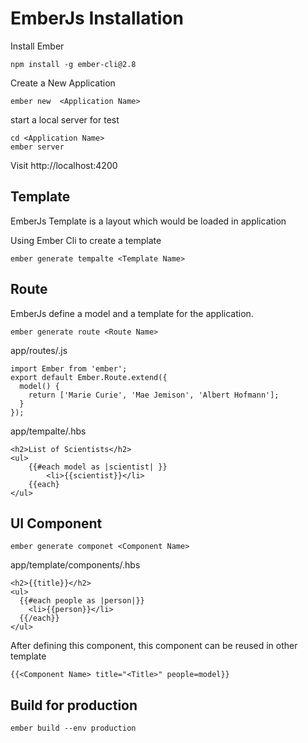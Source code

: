 
# EmberJs Installation

Install Ember
```
npm install -g ember-cli@2.8
```

Create a New Application
```
ember new  <Application Name>
```

start a local server for test
```
cd <Application Name>
ember server
```
Visit http://localhost:4200


## Template

EmberJs Template is a layout which would be loaded in application 

Using Ember Cli to create a template
```
ember generate tempalte <Template Name>
```

## Route 
EmberJs define a model and a template for the application.

```
ember generate route <Route Name>
```

app/routes/<Route Name>.js
```
import Ember from 'ember';
export default Ember.Route.extend({
  model() {
    return ['Marie Curie', 'Mae Jemison', 'Albert Hofmann'];
  }
});
```

app/tempalte/<Roulte Name>.hbs
```
<h2>List of Scientists</h2>
<ul>
    {{#each model as |scientist| }}
        <li>{{scientist}}</li>
    {{each}
</ul>
```

## UI Component
```
ember generate componet <Component Name>
```

app/template/components/<Componennt Name>.hbs
```
<h2>{{title}}</h2>
<ul>
  {{#each people as |person|}}
    <li>{{person}}</li>
  {{/each}}
</ul>
```

After defining this component, this component can be reused in other template
```
{{<Component Name> title="<Title>" people=model}}
```


## Build for production
```
ember build --env production 
```